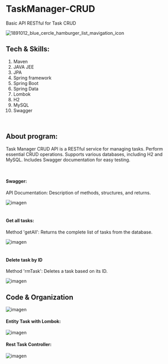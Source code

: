 # TaskManager-CRUD
Basic API RESTful for Task CRUD


![1891012_blue_cercle_hamburger_list_mavigation_icon](https://github.com/Amhernandez5508/Banco/assets/121590490/9863bb70-efe8-4794-9509-0d5069ccc074)
<h2>Tech & Skills:</h2>
<ol>
  <li>Maven</li>
  <li>JAVA JEE</li>
  <li>JPA</li>
  <li>Spring framework</li>
  <li>Spring Boot</li>
  <li>Spring Data</li>
  <li>Lombok</li>
  <li>H2</li>
  <li>MySQL</li>
  <li>Swagger</li>
</ol>

<br>
<h2>About program:</h2>
<p>Task Manager CRUD API is a RESTful service for managing tasks. Perform essential CRUD operations. Supports various databases, including H2 and MySQL. Includes Swagger documentation for easy testing.</p>
<br>

<h4>Swagger:</h4>
<p>API Documentation: Description of methods, structures, and returns.</p>

![imagen](https://github.com/Amhernandez5508/TaskManager-CRUD/assets/121590490/81e30979-05b1-4cae-8eff-a48237b15bd5)

<h1></h1>
<h4>Get all tasks:</h4>
<p>Method 'getAll': Returns the complete list of tasks from the database.</p>

![imagen](https://github.com/Amhernandez5508/TaskManager-CRUD/assets/121590490/06f6866e-2e8f-4502-8369-0eb0987cd18d)

<h1></h1>

<h4>Delete task by ID</h4>
<p>Method 'rmTask': Deletes a task based on its ID.</p>

![imagen](https://github.com/Amhernandez5508/TaskManager-CRUD/assets/121590490/dbcbfa36-8836-4a30-9387-e101aba0ebef)


<h2>Code & Organization</h2>

![imagen](https://github.com/Amhernandez5508/TaskManager-CRUD/assets/121590490/e068878c-e815-4bb7-a1c7-5a953f5772fa)


<h4>Entity Task with Lombok:</h4>

![imagen](https://github.com/Amhernandez5508/TaskManager-CRUD/assets/121590490/6f63b0a4-59d6-4593-b0c0-a97c54712884)


<h4>Rest Task Controller:</h4>

![imagen](https://github.com/Amhernandez5508/TaskManager-CRUD/assets/121590490/d26482bc-d991-4d4b-9a28-236e2fe2417f)
